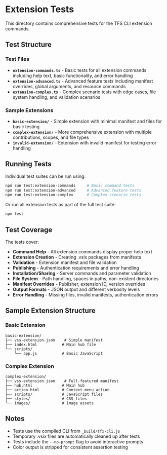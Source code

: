 # Extension Tests

This directory contains comprehensive tests for the TFS CLI extension commands.

## Test Structure

### Test Files

- **`extension-commands.ts`** - Basic tests for all extension commands including help text, basic functionality, and error handling
- **`extension-advanced.ts`** - Advanced feature tests including manifest overrides, global arguments, and resource commands  
- **`extension-complex.ts`** - Complex scenario tests with edge cases, file system handling, and validation scenarios

### Sample Extensions

- **`basic-extension/`** - Simple extension with minimal manifest and files for basic testing
- **`complex-extension/`** - More comprehensive extension with multiple contributions, scopes, and file types
- **`invalid-extension/`** - Extension with invalid manifest for testing error handling

## Running Tests

Individual test suites can be run using:

```bash
npm run test:extension-commands     # Basic command tests
npm run test:extension-advanced     # Advanced feature tests  
npm run test:extension-complex      # Complex scenario tests
```

Or run all extension tests as part of the full test suite:

```bash
npm test
```

## Test Coverage

The tests cover:

- **Command Help** - All extension commands display proper help text
- **Extension Creation** - Creating .vsix packages from manifests
- **Validation** - Extension manifest and file validation
- **Publishing** - Authentication requirements and error handling
- **Installation/Sharing** - Server commands and parameter validation
- **File System** - Path handling, spaces in paths, non-existent directories
- **Manifest Overrides** - Publisher, extension ID, version overrides
- **Output Formats** - JSON output and different verbosity levels
- **Error Handling** - Missing files, invalid manifests, authentication errors

## Sample Extension Structure

### Basic Extension
```
basic-extension/
├── vss-extension.json    # Simple manifest
├── index.html           # Main hub file
└── scripts/
    └── app.js           # Basic JavaScript
```

### Complex Extension
```
complex-extension/
├── vss-extension.json    # Full-featured manifest
├── hub.html             # Main hub
├── action.html          # Context menu action
├── scripts/             # JavaScript files
├── styles/              # CSS files
└── images/              # Image assets
```

## Notes

- Tests use the compiled CLI from `_build/tfx-cli.js`
- Temporary .vsix files are automatically cleaned up after tests
- Tests include the `--no-prompt` flag to avoid interactive prompts
- Color output is stripped for consistent assertion testing
